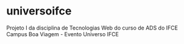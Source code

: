 # universoifce
Projeto I da disciplina de Tecnologias Web do curso de ADS do IFCE Campus Boa Viagem - Evento Universo IFCE
